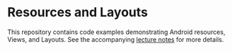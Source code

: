 # Resources and Layouts

This repository contains code examples demonstrating Android resources, Views, and Layouts. See the accompanying [lecture notes](https://info448-s17.github.io/lecture-notes/resources-and-layouts.html) for more details.
